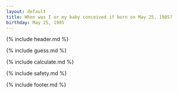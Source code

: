 ```yaml
---
layout: default
title: When was I or my baby conceived if born on May 25, 1905?
birthday: May 25, 1905
---
```


{% include header.md %}

{% include guess.md %}

{% include calculate.md %}

{% include safety.md %}

{% include footer.md %}



